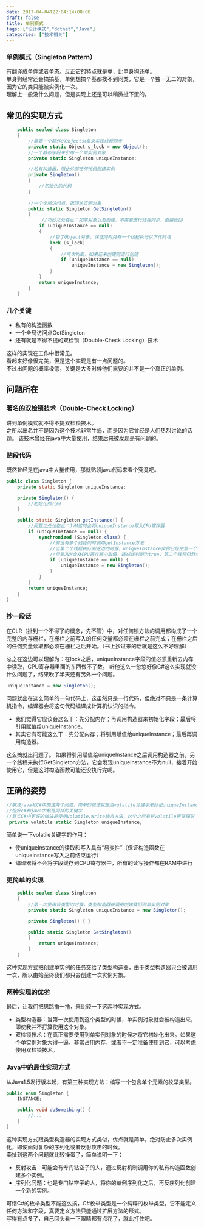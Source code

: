 ```yaml
---
date: 2017-04-04T22:04:14+08:00
draft: false
title: 单例模式
tags: ["设计模式","dotnet","Java"]
categories: ["技术相关"]
---
```


### 单例模式（Singleton Pattern）
有翻译成单件或者单态。反正它的特点就是单，比单身狗还单。  
单身狗经常还会搞搞基，单例想搞个基都找不到同类，它是一个独一无二的对象，因为它的类只能被实例化一次。  
理解上一般没什么问题，但是实现上还是可以稍微扯下蛋的。

## 常见的实现方式

```csharp
    public sealed class Singleton
    {
        //需要一个额外的Object对象来实现线程同步
        private static Object s_lock = new Object();
        //一个静态字段来引用一个单实例对象
        private static Singleton uniqueInstance;

        //私有构造器，阻止外部任何代码创建实例
        private Singleton() 
        {
            //初始化的代码
        }
        
        //一个全局访问点，返回单实例对象
        public static Singleton GetSingleton()
        {
             //巧妙之处在此：如果对象以及创建，不需要进行线程同步，直接返回
            if (uniqueInstance == null)
            {
                //锁了Object对象，保证同时只有一个线程执行以下代码块
                lock (s_lock)
                {
                    //再次判断，如果还未创建则进行创建
                    if (uniqueInstance == null)
                        uniqueInstance = new Singleton();
                }
            }
            return uniqueInstance;
        }
    }
```
### 几个关键
* 私有的构造函数
* 一个全局访问点GetSingleton
* 还有就是不得不提的双检锁（Double-Check Locking）技术

这样的实现在工作中很常见。  
看起来好像很完美，但是这个实现是有一点问题的。  
不过出问题的概率极低，关键是大多时候他们需要的并不是一个真正的单例。

## 问题所在

### 著名的双检锁技术（Double-Check Locking）
讲到单例模式就不得不提双检锁技术。  
之所以出名并不是因为这个技术非常牛逼，而是因为它曾经是人们热烈讨论的话题。
该技术曾经在java中大量使用，结果后来被发现是有问题的。

### 贴段代码
既然曾经是在java中大量使用，那就贴段java代码来看个究竟吧。
```java
public class Singleton {
    private static Singleton uniqueInstance;

    private Singleton() {
        //初始化的代码
    }

    public static Singleton getInstance() {
        //问题之处也在此：JVM这时会将uniqueInstance写入CPU寄存器
        if (uniqueInstance == null) {
            synchronized (Singleton.class) {
                //假设有多个线程同时调用getInstance方法
                //当第二个线程执行到这边的时候，uniqueInstance实例已经由第一个线程创建好
                //但是JVM会从CPU寄存器中取值，造成该判断为true，第二个线程仍然会再创建实例
                if (uniqueInstance == null) {
                    uniqueInstance = new Singleton();
                }
            }
        }
        return uniqueInstance;
    }
}
```
### 抄一段话
在CLR（扯到一个不得了的概念，先不管）中，对任何锁方法的调用都构成了一个完整的内存栅栏，在栅栏之前写入的任何变量都必须在栅栏之前完成；在栅栏之后的任何变量读取都必须在栅栏之后开始。（书上抄过来的话就是这么不好理解）

总之在这边可以理解为：在lock之后，uniqueInstance字段的值必须重新去内存中读取，CPU寄存器里面的东西做不了数。
听他这么一忽悠好像C#这么实现就没什么问题了，结果吹了半天还有另外一个问题。
```csharp
uniqueInstance = new Singleton();
```
问题就出在这么简单的一句代码上，这虽然只是一行代码，但绝对不只是一条计算机指令，编译器会将这句代码编译成计算机认识的指令。

* 我们觉得它应该会这么干：先分配内存；再调用构造器来初始化字段；最后将引用赋值给uniqueInstance。
* 其实它有可能这么干：先分配内存；将引用赋值给uniqueInstance；最后再调用构造器。

这么搞就出问题了。
如果将引用赋值给uniqueInstance之后调用构造器之前，另一个线程来执行GetSingleton方法，它会发现uniqueInstance不为null，接着开始使用它，但是这时构造函数可能还没执行完呢。

## 正确的姿势
```csharp
//解决java和C#中的这两个问题，简单的做法就是用volatile关键字来标记uniqueInstance字段
//恰好c#和java中都是同样的关键字
//其实C#中更好的做法是使用Volatile.Write静态方法，这个之后有讲volatile再详细说
 private volatile static Singleton uniqueInstance;
```
简单说一下volatile关键字的作用：

* 使uniqueInstance的读取和写入具有“易变性”（保证构造函数在uniqueInstance写入之前结束运行）
* 编译器将不会将字段缓存到CPU寄存器中，所有的读写操作都在RAM中进行

### 更简单的实现
```csharp
    public sealed class Singleton
    {
        //第一次使用该类型的时候，类型构造器被调用创建我们的单实例对象
        private static Singleton uniqueInstance = new Singleton();

        private Singleton() { }

        public static Singleton GetSingleton()
        {
            return uniqueInstance;
        }
    }
```
这种实现方式把创建单实例的任务交给了类型构造器，由于类型构造器只会被调用一次，所以由始至终我们都只会创建一次实例对象。
### 两种实现的优劣
最后，让我们把思路撸一撸，来比较一下这两种实现方式。

* 类型构造器：当第一次使用到这个类型的时候，单实例对象就会被构造出来，即使我并不打算使用这个对象。
* 双检锁技术：在真正需要使用到单实例对象的时候才将它初始化出来。如果这个单实例对象大得一逼，非常占用内存，或者不一定准备使用到它，可以考虑使用双检锁技术。

### Java中的最佳实现方式
从Java1.5发行版本起，有第三种实现方法：编写一个包含单个元素的枚举类型。
```java
public enum Singleton {
    INSTANCE;

    public void doSomething() {
        //...
    }
}
```
这种实现方式跟类型构造器的实现方式类似，优点就是简单，绝对防止多次实例化，即使面对复杂的序列化或者反射攻击的时候。  
牵扯到这两个问题就比较操蛋了，简单说明一下：

* 反射攻击：可能会有专门钻空子的人，通过反射机制调用你的私有构造函数创建多个实例。
* 序列化问题：也是专门钻空子的人，将你的单例序列化之后，再反序列化创建一个新的实例。

可惜C#的枚举类型不能这么搞，C#枚举类型是一个纯粹的枚举类型，它不能定义任何方法和字段，真要定义方法只能通过扩展方法的形式。   
写得有点多了，自己回头看一下眼睛都有点花了，就此打住吧。  